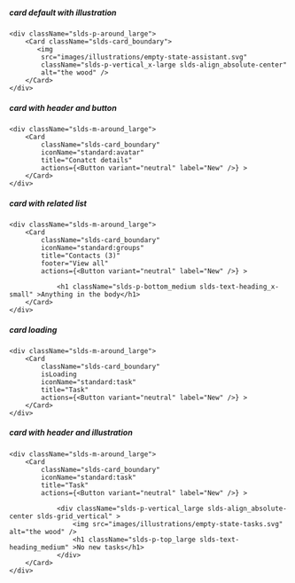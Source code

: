 ##### card default with illustration

    <div className="slds-p-around_large">
        <Card className="slds-card_boundary">
           <img 
            src="images/illustrations/empty-state-assistant.svg"
            className="slds-p-vertical_x-large slds-align_absolute-center"
            alt="the wood" />
        </Card>
    </div>


##### card with header and button

    <div className="slds-m-around_large">    
        <Card
            className="slds-card_boundary"
            iconName="standard:avatar"
            title="Conatct details"
            actions={<Button variant="neutral" label="New" />} >
        </Card>
    </div>


##### card with related list

    <div className="slds-m-around_large">  
        <Card
            className="slds-card_boundary"
            iconName="standard:groups"
            title="Contacts (3)"
            footer="View all"
            actions={<Button variant="neutral" label="New" />} >

                <h1 className="slds-p-bottom_medium slds-text-heading_x-small" >Anything in the body</h1>
        </Card>
    </div>


##### card loading

    <div className="slds-m-around_large">
        <Card
            className="slds-card_boundary"
            isLoading
            iconName="standard:task"
            title="Task"
            actions={<Button variant="neutral" label="New" />} >
        </Card>
    </div>


##### card with header and illustration

    <div className="slds-m-around_large">
        <Card
            className="slds-card_boundary"
            iconName="standard:task"
            title="Task"
            actions={<Button variant="neutral" label="New" />} >

                <div className="slds-p-vertical_large slds-align_absolute-center slds-grid_vertical" >
                    <img src="images/illustrations/empty-state-tasks.svg" alt="the wood" />
                    <h1 className="slds-p-top_large slds-text-heading_medium" >No new tasks</h1>
                </div>
        </Card>
    </div>
